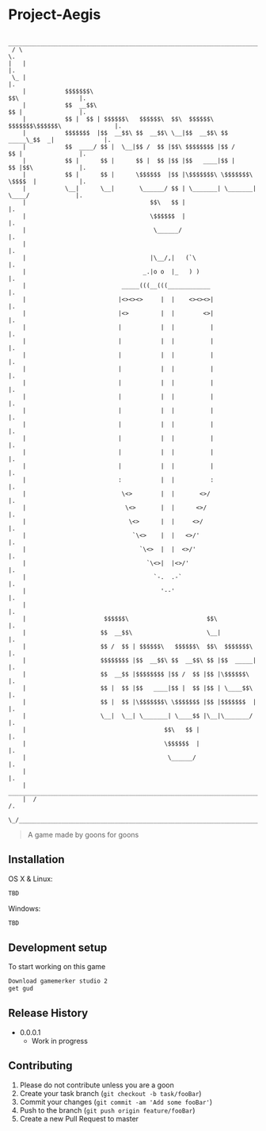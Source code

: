 # Project-Aegis



       ________________________________________________________________________________________
     / \                                                                                       \.
    |   |                                                                                      |.
     \_ |                                                                                      |. 
        |           $$$$$$$\                                               $$\                 |.     
        |           $$  __$$\                                              $$ |                |.           
        |           $$ |  $$ | $$$$$$\   $$$$$$\  $$\  $$$$$$\   $$$$$$$\$$$$$$\               |.      
        |           $$$$$$$  |$$  __$$\ $$  __$$\ \__|$$  __$$\ $$  _____\_$$  _|              |.          
        |           $$  ____/ $$ |  \__|$$ /  $$ |$$\ $$$$$$$$ |$$ /       $$ |                |.             
        |           $$ |      $$ |      $$ |  $$ |$$ |$$   ____|$$ |       $$ |$$\             |.           
        |           $$ |      $$ |      \$$$$$$  |$$ |\$$$$$$$\ \$$$$$$$\  \$$$$  |            |.           
        |           \__|      \__|       \______/ $$ | \_______| \_______|  \____/             |.         
        |                                   $$\   $$ |                                         |.        
        |                                   \$$$$$$  |                                         |.       
        |                                    \______/                                          |.      
        |                                                                                      |.       
        |                                   |\__/,|   (`\                                      |.         
        |                                 _.|o o  |_   ) )                                     |.        
        |                           _____(((__(((____________                                  |.        
        |                          |<><><>     |  |    <><><>|                                 |.        
        |                          |<>         |  |        <>|                                 |.       
        |                          |           |  |          |                                 |.      
        |                          |           |  |          |                                 |.    
        |                          |           |  |          |                                 |.     
        |                          |           |  |          |                                 |.     
        |                          |           |  |          |                                 |.        
        |                          |           |  |          |                                 |.     
        |                          |           |  |          |                                 |.   
        |                          |           |  |          |                                 |.     
        |                          |           |  |          |                                 |.    
        |                          |           |  |          |                                 |.     
        |                          |           |  |          |                                 |.    
        |                          :           |  |          :                                 |.    
        |                           \<>        |  |       <>/                                  |.    
        |                            \<>       |  |      <>/                                   |.  
        |                             \<>      |  |     <>/                                    |.    
        |                              `\<>    |  |   <>/'                                     |.  
        |                                `\<>  |  |  <>/'                                      |.  
        |                                  `\<>|  |<>/'                                        |.   
        |                                    `-.  .-`                                          |. 
        |                                      '--'                                            |. 
        |                                                                                      |.
        |                      $$$$$$\                      $$\                                |.     
        |                     $$  __$$\                     \__|                               |.  
        |                     $$ /  $$ | $$$$$$\   $$$$$$\  $$\  $$$$$$$\                      |.     
        |                     $$$$$$$$ |$$  __$$\ $$  __$$\ $$ |$$  _____|                     |.  
        |                     $$  __$$ |$$$$$$$$ |$$ /  $$ |$$ |\$$$$$$\                       |. 
        |                     $$ |  $$ |$$   ____|$$ |  $$ |$$ | \____$$\                      |.  
        |                     $$ |  $$ |\$$$$$$$\ \$$$$$$$ |$$ |$$$$$$$  |                     |.
        |                     \__|  \__| \_______| \____$$ |\__|\_______/                      |.
        |                                       $$\   $$ |                                     |.
        |                                       \$$$$$$  |                                     |.
        |                                        \______/                                      |.
        |                                                                                      |.                            
        |   ___________________________________________________________________________________|___
        |  /                                                                                      /.
        \_/______________________________________________________________________________________/.  

> A game made by goons for goons

## Installation

OS X & Linux:

```sh
TBD
```

Windows:

```sh
TBD
```


## Development setup

To start working on this game

```sh
Download gamemerker studio 2 
get gud
```

## Release History

* 0.0.0.1
    * Work in progress


## Contributing

1. Please do not contribute unless you are a goon
2. Create your task branch (`git checkout -b task/fooBar`)
3. Commit your changes (`git commit -am 'Add some fooBar'`)
4. Push to the branch (`git push origin feature/fooBar`)
5. Create a new Pull Request to master
